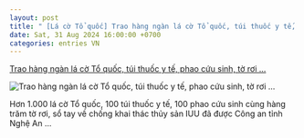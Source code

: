 ```yaml
---
layout: post
title: " [Lá cờ Tổ quốc] Trao hàng ngàn lá cờ Tổ quốc, túi thuốc y tế, phao cứu sinh, tờ rơi ..."
date: Sat, 31 Aug 2024 16:00:00 +0700
categories: entries VN
---
```

[Trao hàng ngàn lá cờ Tổ quốc, túi thuốc y tế, phao cứu sinh, tờ rơi ...](https://truyenhinhnghean.vn/doi-song-xa-hoi/202408/trao-hang-ngan-la-co-to-quoc-tui-thuoc-y-te-phao-cuu-sinh-to-roi-so-tay-ve-chong-khai-thac-thuy-san-iuu-toi-tan-tay-ngu-dan-8d83951/)

![Trao hàng ngàn lá cờ Tổ quốc, túi thuốc y tế, phao cứu sinh, tờ rơi ...](https://truyenhinhnghean.vn/file/4028eaa46735a26101673a4df345003c/082024/c1_20240831171119.jpg)

Hơn 1.000 lá cờ Tổ quốc, 100 túi thuốc y tế, 100 phao cứu sinh cùng hàng trăm tờ rơi, sổ tay về chống khai thác thủy sản IUU đã được Công an tỉnh Nghệ An ...


